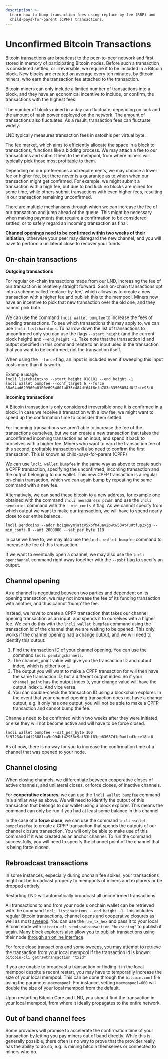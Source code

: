```yaml
---
description: >-
  Learn how to bump transaction fees using replace-by-fee (RBF) and
  child-pays-for-parent (CPFP) transactions.
---
```


# Unconfirmed Bitcoin Transactions

Bitcoin transactions are broadcast to the peer-to-peer network and first stored in memory of participating Bitcoin nodes. Before such a transaction is considered settled, or irreversible, we require it to be included in a Bitcoin block. New blocks are created on average every ten minutes, by Bitcoin miners, who earn the transaction fee attached to the transaction.

Bitcoin miners can only include a limited number of transactions into a block, and they have an economical incentive to include, or confirm, the transactions with the highest fees.

The number of blocks mined in a day can fluctuate, depending on luck and the amount of hash power deployed on the network. The amount of transactions also fluctuates. As a result, transaction fees can fluctuate widely.

LND typically measures transaction fees in satoshis per virtual byte.

The fee market, which aims to efficiently allocate the space in a block to transactions, functions like a bidding process. We may attach a fee to our transactions and submit them to the mempool, from where miners will typically pick those most profitable to them.

Depending on our preferences and requirements, we may choose a lower fee or higher fee, but there never is a guarantee as to when when our transaction might get confirmed. For example, we might submit a transaction with a high fee, but due to bad luck no blocks are mined for some time, while others submit transactions with even higher fees, resulting in our transaction remaining unconfirmed.

There are multiple mechanisms through which we can increase the fee of our transaction and jump ahead of the queue. This might be necessary when making payments that require a confirmation to be considered settled, or to safely regard an incoming transaction as final.

**Channel openings need to be confirmed within two weeks of their initiation**, otherwise your peer may disregard the new channel, and you will have to perform a unilateral close to recover your funds.

## On-chain transactions <a href="#docs-internal-guid-831ef4d5-7fff-f468-7a2f-a4204595b0ed" id="docs-internal-guid-831ef4d5-7fff-f468-7a2f-a4204595b0ed"></a>

**Outgoing transactions**

For regular on-chain transactions made from our LND, increasing the fee of our transaction is relatively straight forward. Such on-chain transactions opt into a scheme called ‘replace-by-fee,’ which allows us to create a new transaction with a higher fee and publish this to the mempool. Miners now have an incentive to pick that new transaction over the old one, and they cannot pick both.

We can use the command `lncli wallet bumpfee` to increase the fees of pending transactions. To see which transactions this may apply to, we can use `lncli listchaintxns`. To narrow down the list of transactions to unconfirmed only you can use the flags `--start_height` (and the current block height) and `--end_height -1`. Take note that the transaction id and output specified in this command relate to an input used in the transaction that you want to be confirmed, not the transaction itself.

When using the `--force` flag, an input is included even if sweeping this input costs more than it is worth.&#x20;

Example usage:\
`lncli listchaintxns --start_height 818181 --end_height -1`\
`lncli wallet bumpfee --conf_target 6 --force 38a64ad629960b0100e6954801a035c484df64f6efa783c33508054d8f2cfe95:0`

**Incoming transactions**

A Bitcoin transaction is only considered irreversible once it is confirmed in a block. In case we receive a transaction with a low fee, we might want to speed up the confirmation time to consider them settled.

For incoming transactions we aren’t able to increase the fee of the transactions ourselves, but we can create a new transaction that takes the unconfirmed incoming transaction as an input, and spend it back to ourselves with a higher fee. Miners who want to earn the transaction fee of this second, profitable transaction will also need to confirm the first transaction. This is known as child-pays-for-parent (CPFP)

We can use `lncli wallet bumpfee` in the same way as above to create such a CPFP transaction, specifying the unconfirmed, incoming transaction and the output belonging to our wallet. This new CPFP transaction is a regular on-chain transaction, which we can again bump by repeating the same command with a new fee.

Alternatively, we can send these bitcoin to a new address, for example one obtained with the command `lncli newaddress p2wkh` and use the `lncli sendcoins` command with the `--min_confs 0` flag. As we cannot specify from which output we want to make our transaction, we will have to spend nearly close to our entire balance.

`lncli sendcoins --addr bc1q8wymjatcv5xpfm4uav2pwtw534t4u0tfup2xgg --min_confs 0 --amt 2000000 --sat_per_byte 110`

In case we have to, we may also use the `lncli wallet bumpfee` command to increase the fee of this transaction.

If we want to eventually open a channel, we may also use the `lncli openchannel` command right away together with the `--psbt` flag to specify an output.

## Channel opening <a href="#docs-internal-guid-d7a5497d-7fff-d4c9-e294-cb0cec6c9e86" id="docs-internal-guid-d7a5497d-7fff-d4c9-e294-cb0cec6c9e86"></a>

As a channel is negotiated between two parties and dependent on its opening transaction, we may not increase the fee of its funding transaction with another, and thus cannot ‘bump’ the fee.

Instead, we have to create a CPFP transaction that takes our channel opening transaction as an input, and spends it to ourselves with a higher fee. We can do this with the `lncli wallet bumpfee` command using the transaction id of the channel that we are waiting to be opened. This only works if the channel opening had a change output, and we will need to identify this output:

1. Find the transaction ID of your channel opening. You can use the command `lncli pendingchannels`.
2. The channel\_point value will give you the transaction ID and output index, which is either `0` or `1`.
3. The output you will want to make a CPFP transaction for will then have the same transaction ID, but a different output index. So if your `channel_point` has the output index `0`, your change value will have the output index `1`. And vice versa.
4. You can double-check the transaction ID using a blockchain explorer. In the event that your channel opening transaction does not have a change output, e.g. it only has one output, you will not be able to make a CPFP transaction and cannot bump the fee.

Channels need to be confirmed within two weeks after they were initiated, or else they will not become active and will have to be force closed.

`lncli wallet bumpfee --sat_per_byte 160 5f97234af4df23881ca5e994bf42956c9af53bf83cb63687d1d0adfcd3ece18a:0`

As of now, there is no way for you to increase the confirmation time of a channel that was opened to your node.

## Channel closing <a href="#docs-internal-guid-5647dd03-7fff-dc71-47cf-5f7e2155a44d" id="docs-internal-guid-5647dd03-7fff-dc71-47cf-5f7e2155a44d"></a>

When closing channels, we differentiate between cooperative closes of active channels, and unilateral closes, or force closes, of inactive channels.

For **cooperative closures**, we can use the `lncli wallet bumpfee` command in a similar way as above. We will need to identify the output of this transaction that belongs to our wallet using a block explorer. This means the command can only be run if you had at least some balance in this channel.

In the case of a **force close**, we can use the command `lncli wallet bumpclosefee` to create a CPFP transaction that spends the outputs of our channel closure transaction. You will only be able to make use of this command if it was created as an anchor channel. To run the command successfully, you will need to specify the channel point of the channel that is being force closed.

## Rebroadcast transactions

In some instances, especially during onchain fee spikes, your transactions might not be broadcast properly to mempools of miners and explorers or be dropped entirely.

Restarting LND will automatically broadcast all unconfirmed transactions.

All transactions to and from your node's onchain wallet can be retrieved with the command `lncli listchaintxns --end_height -1`. This includes regular Bitcoin transactions, channel opens and cooperative closures as well as most [sweeps](../../the-lightning-network/payment-channels/understanding-sweeping.md). You can use the `raw_tx_hex`  and pass it to your local Bitcoin node with `bitcoin-cli sendrawtransaction "hexstring"` to publish it again. Many block explorers also allow you to publish transactions using their node [through an online interface](https://mempool.space/tx/push).

For force close transactions and some sweeps, you may attempt to retrieve the transaction from your local mempool if the transaction id is known: `bitcoin-cli getrawtransaction "txid"`

If you are unable to broadcast a transaction or finding it in the local mempool despite a recent restart, you may have to temporarily increase the size of your local mempool. This can be done through the `bitcoin.conf` file using the parameter `maxmempool`. For instance, setting `maxmempool=600` will double the size of your local mempool from the default.

Upon restarting Bitcoin Core and LND, you should find the transaction in your local mempool, from where it ideally propagates to the entire network.

## Out of band channel fees <a href="#docs-internal-guid-46b36a38-7fff-bb45-b47f-0a85542b4ba9" id="docs-internal-guid-46b36a38-7fff-bb45-b47f-0a85542b4ba9"></a>

Some providers will promise to accelerate the confirmation time of your transaction by letting you pay miners out of band directly. While this is generally possible, there often is no way to prove that the provider really has the ability to do so, e.g. is mining bitcoin themselves or connected to miners who do.
